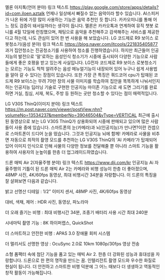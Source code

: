 멜론 아지톡(언어 분야) 링크 텍스트
https://play.google.com/store/apps/details?id=com.iloen.aztalk
언제나 일상에서 빠질수 없는 음악이라 할수 있습니다. AI스피커가 나온 뒤에 가장 많이 사용하는 기능은 음악 추천인 듯 합니다. 카카오미니를 통해 어느 정도 검증이 돼서일까라는 생각이 듭니다. 멜론은 카카오톡과 연계하여 뮤직 챗봇 로니를 4월 12일에 런칭했으며, 채팅으로 음악을 추천해주고 검색해주는 서비스를 제공한다고 하는데, 나도 관심이 있어 한 번 사용을 해 보았습니다.
LG 코드제로 R9 보이스 로봇청소기(음성 분야) 링크 텍스트
https://blog.naver.com/itcools/221835405877
과거 집안청소는 진공청소기를 사용하여 청소를 진행하였습니다. 하지만 최근들어 인공지능의 발전으로 '말'로하는 음성인식 청소기가 시중에 출시되어 다양한 기능으로 사람들에게 좋은 호평을 받고 있는게 사실입니다. LG전자 코드제로 R9 보이스 로봇청소기는 모르는 기능도 척척 알려주는 음성 메뉴얼기능이 내장되어 있어 누구나 쉽게 사용법을 알아 갈 수 있다는 장점이 있습니다. 또한 가장 큰 특징은 쿼드코어 cpu가 탑재된 코드제 R9 보이스는 무려 70만 장의 사물 이미지를 학습하여 집안을 똑똑하게 나눠서인지하는 인공지능 딥러닝 기술로 구현한 인공지능 마이존 기능으로 새 도면 그리기를 완료하면 거실, 침심, 서재, 복도, 주방 등 원하는 곳만 청소할 수 있다는 점이 매력적입니다.

LG V30S ThinQ(이미지 분야) 링크 텍스트
https://m.post.naver.com/viewer/postView.nhn?volumeNo=13534237&memberNo=39046504&vType=VERTICAL
최근에 출시된 동영상으로 보는 LG V30S ThinQ가 상용화되여 시중에 판매되고 있으며 많은 사람들이 사용 중에 있습니다. 스마트폰의 눈(카메라)과 뇌(인공지능)가 만나면?이란 컨셉으로 스마트폰이 드디어 눈을 떴습니다. 그것과 인공지능 뇌에 함께! 카메라로 사물을 비추면 자동으로 최적의 촬영 모드를 추천하는 LG V30S ThinQ의 ‘AI 카메라‘가 탑재되어 있어 이미지 인식으로 인해 사물의 다양한 정보를 전달해줄 뿐 아니라 스마트 기능을 활용하여 사용자의 눈높이를 한층 더 업그레이드하였습니다.

드론 매빅 Air 2(자율주행 분야) 링크 텍스트
https://www.dji.com/kr
인공지능 Ai 자율주행의 기틀이 된 드론 매빅 Air 2는 카메라와 비행 성능이 한층 더 좋아졌으며, 48MP 사진, 4K/60fps 동영상, 최대 비행시간 34분을 자랑합니다. 이 드론의 특징을 잘 살펴보면 다음과 같습니다.

밝고 선명산 디테일 : 1/2” 이미지 센서, 48MP 사진, 4K/60fps 동영상

대비, 색채, 제어 : HDR 사진, 동영상, 파노라마

더 오래 즐기는 비행 : 최대 비행시간 34분, 조종기 배터리 사용 시간 최대 240분

시네마틱 촬영 기능 : 8K 하이퍼랩스, QuickShot

더 스마트하고 안전한 비행 : APAS 3.0 장애물 회피 시스템

더 멀리서도 선명한 영상 : OcuSync 2.0로 10km 1080p/30fps 영상 전송

소형 폼팩터 속에 첨단 기능을 품고 있는 매빅 Air 2. 한층 더 강화된 성능과 휴대성을 자랑합니다. 드론으로 한 편의 명작을 만드는 꿈. 인텔리전트 촬영 모드와 우수한 화질로 현실이 됩니다. 더 안전하고 스마트한 비행 덕분에 그 어느 때보다 더 생생하고 역동적인 창작 활동이 가능해집니다.
